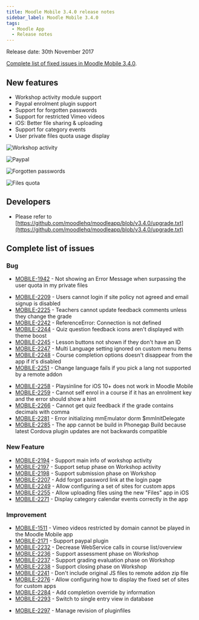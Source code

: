 ```yaml
---
title: Moodle Mobile 3.4.0 release notes
sidebar_label: Moodle Mobile 3.4.0
tags:
  - Moodle App
  - Release notes
---
```


Release date: 30th November 2017

[Complete list of fixed issues in Moodle Mobile 3.4.0](https://tracker.moodle.org/jira/secure/ReleaseNote.jspa?projectId=10070&version=15857).

## New features

- Workshop activity module support
- Paypal enrolment plugin support
- Support for forgotten passwords
- Support for restricted Vimeo videos
- iOS: Better file sharing & uploading
- Support for category events
- User private files quota usage display

<div className="row">
<div className="col" style={{maxWidth: 300}}>

![Workshop activity](./_files/mm34001.png)

</div>
<div className="col" style={{maxWidth: 300}}>

![Paypal](./_files/mm34002.png)

</div>
</div><div className="row">
<div className="col" style={{maxWidth: 300}}>

![Forgotten passwords](./_files/mm34003.png)

</div>
<div className="col" style={{maxWidth: 300}}>

![Files quota](./_files/mm34004.png)

</div>
</div>

## Developers

- Please refer to [https://github.com/moodlehq/moodleapp/blob/v3.4.0/upgrade.txt](https://github.com/moodlehq/moodleapp/blob/v3.4.0/upgrade.txt)

## Complete list of issues

### Bug

- [MOBILE-1942](https://tracker.moodle.org/browse/MOBILE-1942) - Not showing an Error Message when surpassing the user quota in my private files
<!-- cspell:disable-next-line -->
- [MOBILE-2209](https://tracker.moodle.org/browse/MOBILE-2209) - Users cannot login if site policy not agreed and email signup is disabled
- [MOBILE-2225](https://tracker.moodle.org/browse/MOBILE-2225) - Teachers cannot update feedback comments unless they change the grade
- [MOBILE-2242](https://tracker.moodle.org/browse/MOBILE-2242) - ReferenceError: Connection is not defined
- [MOBILE-2244](https://tracker.moodle.org/browse/MOBILE-2244) - Quiz question feedback icons aren't displayed with theme boost
- [MOBILE-2245](https://tracker.moodle.org/browse/MOBILE-2245) - Lesson buttons not shown if they don't have an ID
- [MOBILE-2247](https://tracker.moodle.org/browse/MOBILE-2247) - Multi Language setting ignored on custom menu items
- [MOBILE-2248](https://tracker.moodle.org/browse/MOBILE-2248) - Course completion options doesn't disappear from the app if it's disabled
- [MOBILE-2251](https://tracker.moodle.org/browse/MOBILE-2251) - Change language fails if you pick a lang not supported by a remote addon
<!-- cspell:disable-next-line -->
- [MOBILE-2258](https://tracker.moodle.org/browse/MOBILE-2258) - Playsinline for iOS 10+ does not work in Moodle Mobile
- [MOBILE-2259](https://tracker.moodle.org/browse/MOBILE-2259) - Cannot self enrol in a course if it has an enrolment key and the error should show a hint
- [MOBILE-2266](https://tracker.moodle.org/browse/MOBILE-2266) - Cannot get quiz feedback if the grade contains decimals with comma
- [MOBILE-2281](https://tracker.moodle.org/browse/MOBILE-2281) - Error initializing mmEmulator dorm $mmInitDelegate
- [MOBILE-2285](https://tracker.moodle.org/browse/MOBILE-2285) - The app cannot be build in Phonegap Build because latest Cordova plugin updates are not backwards compatible

### New Feature

- [MOBILE-2194](https://tracker.moodle.org/browse/MOBILE-2194) - Support main info of workshop activity
- [MOBILE-2197](https://tracker.moodle.org/browse/MOBILE-2197) - Support setup phase on Workshop activity
- [MOBILE-2198](https://tracker.moodle.org/browse/MOBILE-2198) - Support submission phase on Workshop
- [MOBILE-2207](https://tracker.moodle.org/browse/MOBILE-2207) - Add forgot password link at the login page
- [MOBILE-2249](https://tracker.moodle.org/browse/MOBILE-2249) - Allow configuring a set of sites for custom apps
- [MOBILE-2255](https://tracker.moodle.org/browse/MOBILE-2255) - Allow uploading files using the new "Files" app in iOS
- [MOBILE-2271](https://tracker.moodle.org/browse/MOBILE-2271) - Display category calendar events correctly in the app

### Improvement

- [MOBILE-1511](https://tracker.moodle.org/browse/MOBILE-1511) - Vimeo videos restricted by domain cannot be played in the Moodle Mobile app
- [MOBILE-2171](https://tracker.moodle.org/browse/MOBILE-2171) - Support paypal plugin
- [MOBILE-2232](https://tracker.moodle.org/browse/MOBILE-2232) - Decrease WebService calls in course list/overview
- [MOBILE-2236](https://tracker.moodle.org/browse/MOBILE-2236) - Support assessment phase on Workshop
- [MOBILE-2237](https://tracker.moodle.org/browse/MOBILE-2237) - Support grading evaluation phase on Workshop
- [MOBILE-2238](https://tracker.moodle.org/browse/MOBILE-2238) - Support closing phase on Workshop
- [MOBILE-2241](https://tracker.moodle.org/browse/MOBILE-2241) - Don't include original JS files to remote addon zip file
- [MOBILE-2276](https://tracker.moodle.org/browse/MOBILE-2276) - Allow configuring how to display the fixed set of sites for custom apps
- [MOBILE-2284](https://tracker.moodle.org/browse/MOBILE-2284) - Add completion override by information
- [MOBILE-2293](https://tracker.moodle.org/browse/MOBILE-2293) - Switch to single entry view in database
<!-- cspell:disable-next-line -->
- [MOBILE-2297](https://tracker.moodle.org/browse/MOBILE-2297) - Manage revision of pluginfiles
